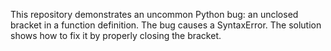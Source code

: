 This repository demonstrates an uncommon Python bug: an unclosed bracket in a function definition. The bug causes a SyntaxError. The solution shows how to fix it by properly closing the bracket.